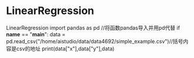 # LinearRegression
LinearRegression
import pandas as pd //将函数pandas导入并用pd代替
if __name__ == "__main__":
    data = pd.read_csv("/home/aistudio/data/data4692/simple_example.csv")//括号内容是csv的地址
    print(data["x"],data["y"],data)
